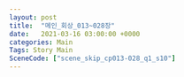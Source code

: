 ```yaml
---
layout: post
title:  "메인_회상_013~028장"
date:   2021-03-16 03:00:00 +0000
categories: Main
Tags: Story Main
SceneCode: ["scene_skip_cp013-028_q1_s10"]
---
```

